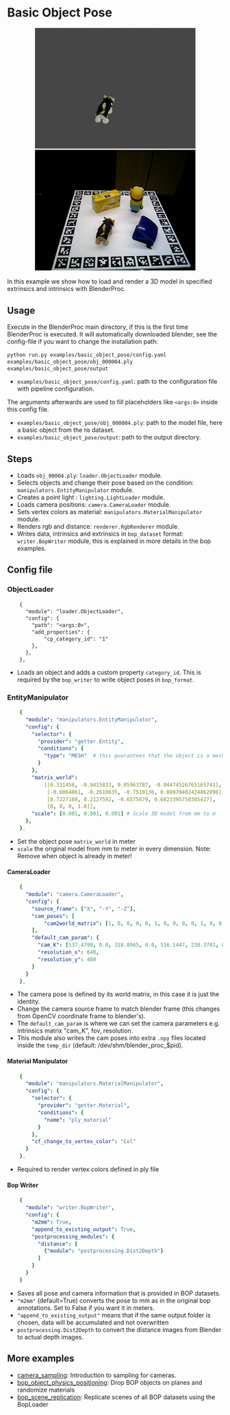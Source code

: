 # Basic Object Pose

<p align="center">
<img src="rendering_0.jpg" alt="Front readme image" width=375>
<img src="hb_val_3_0.png" alt="Front readme image" width=375>
</p>

In this example we show how to load and render a 3D model in specified extrinsics and intrinsics with BlenderProc.

## Usage

Execute in the BlenderProc main directory, if this is the first time BlenderProc is executed. It will automatically
downloaded blender, see the config-file if you want to change the installation path:

```
python run.py examples/basic_object_pose/config.yaml examples/basic_object_pose/obj_000004.ply examples/basic_object_pose/output
```

* `examples/basic_object_pose/config.yaml`: path to the configuration file with pipeline configuration.

The arguments afterwards are used to fill placeholders like `<args:0>` inside this config file.
* `examples/basic_object_pose/obj_000004.ply`: path to the model file, here a basic object from the `hb` dataset.
* `examples/basic_object_pose/output`: path to the output directory.

## Steps

* Loads `obj_00004.ply`: `loader.ObjectLoader` module.
* Selects objects and change their pose based on the condition: `manipulators.EntityManipulator` module.
* Creates a point light : `lighting.LightLoader` module.
* Loads camera positions: `camera.CameraLoader` module.
* Sets vertex colors as material: `manipulators.MaterialManipulator` module.
* Renders rgb and distance: `renderer.RgbRenderer` module.
* Writes data, intrinsics and extrinsics in `bop_dataset` format: `writer.BopWriter` module, this is explained in more details in the bop
  examples.

## Config file


### ObjectLoader
```
    {
      "module": "loader.ObjectLoader",
      "config": {
        "path": "<args:0>", 
        "add_properties": {
            "cp_category_id": "1"
        }, 
      },
    },
```
* Loads an object and adds a custom property `category_id`. This is required by the `bop_writer` to write object poses in `bop_format`.

### EntityManipulator

```yaml
    {
      "module": "manipulators.EntityManipulator",
      "config": {
        "selector": {
          "provider": "getter.Entity",
          "conditions": {
            "type": "MESH"  # this guarantees that the object is a mesh, and not for example a camera
          }
        },  
        "matrix_world":
            [[0.331458, -0.9415833, 0.05963787, -0.04474526765165741],
             [-0.6064861, -0.2610635, -0.7510136, 0.08970402424862098],
             [0.7227108, 0.2127592, -0.6575879, 0.6823395750305427],
             [0, 0, 0, 1.0]],
        "scale": [0.001, 0.001, 0.001] # Scale 3D model from mm to m
      },
    },
```

* Set the object pose `matrix_world` in meter  
* `scale` the original model from mm to meter in every dimension. Note: Remove when object is already in meter! 

#### CameraLoader

```yaml
    {
      "module": "camera.CameraLoader",
      "config": {
        "source_frame": ["X", "-Y", "-Z"],
        "cam_poses": [
            "cam2world_matrix": [1, 0, 0, 0, 0, 1, 0, 0, 0, 0, 1, 0, 0, 0, 0, 1]
        ], 
        "default_cam_param": {
          "cam_K": [537.4799, 0.0, 318.8965, 0.0, 536.1447, 238.3781, 0.0, 0.0, 1.0],
          "resolution_x": 640,
          "resolution_y": 480
        }
      }
    },
```

* The camera pose is defined by its world matrix, in this case it is just the identity.
* Change the camera source frame to match blender frame (this changes from OpenCV coordinate frame to blender's).
* The `default_cam_param` is where we can set the camera parameters e.g. intrinsics matrix "cam_K", fov, resolution.
* This module also writes the cam poses into extra `.npy` files located inside the `temp_dir` (default: /dev/shm/blender_proc_$pid). 

#### Material Manipulator
```yaml
    {
      "module": "manipulators.MaterialManipulator",
      "config": {
        "selector": {
          "provider": "getter.Material",
          "conditions": {
            "name": "ply_material"
          }
        },
        "cf_change_to_vertex_color": "Col"
      }
    },
```
* Required to render vertex colors defined in ply file

#### Bop Writer

```yaml
    {
      "module": "writer.BopWriter",
      "config": {
        "m2mm": True,
        "append_to_existing_output": True,
        "postprocessing_modules": {
          "distance": [
            {"module": "postprocessing.Dist2Depth"}
          ]
        }
      }
    }
```

* Saves all pose and camera information that is provided in BOP datasets.
* `"m2mm"` (default=True) converts the pose to mm as in the original bop annotations. Set to False if you want it in meters.
* `"append_to_existing_output"` means that if the same output folder is chosen, data will be accumulated and not overwritten
* `postprocessing.Dist2Depth` to convert the distance images from Blender to actual depth images.

## More examples

* [camera_sampling](../camera_sampling): Introduction to sampling for cameras.
* [bop_object_physics_positioning](../bop_object_physics_positioning): Drop BOP objects on planes and randomize materials
* [bop_scene_replication](../bop_scene_replication): Replicate scenes of all BOP datasets using the BopLoader
